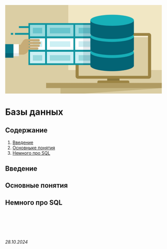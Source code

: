 ![database-image](../assets/database.jpg)

# **Базы данных**

## Содержание

1. [Введение](./database.md#введение)
2. [Основныке понятия](./database.md#основные-понятия)
3. [Немного про SQL](./database.md#немного-про-sql)

## Введение

## Основные понятия

## Немного про SQL


<br><br>
<br><br>

###### 28.10.2024
